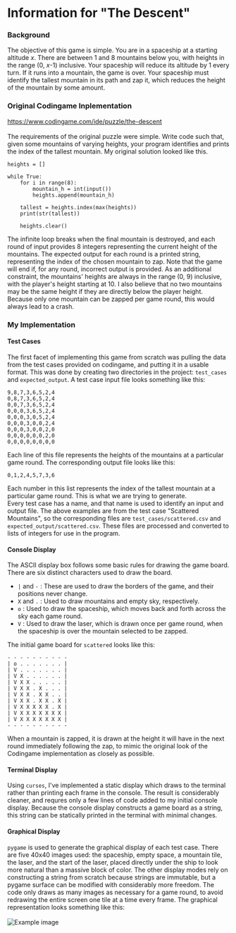 # Information for "The Descent"
 	
### Background

The objective of this game is simple. You are in a spaceship at a starting altitude *x*. 
There are between 1 and 8 mountains below you, with heights in the range (0, *x*-1) inclusive.
Your spaceship will reduce its altitude by 1 every turn.
If it runs into a mountain, the game is over.
Your spaceship must identify the tallest mountain in its path and zap it, which reduces the height of the mountain by some amount.

### Original Codingame Inplementation

https://www.codingame.com/ide/puzzle/the-descent<br><br>
The requirements of the original puzzle were simple.
Write code such that, given some mountains of varying heights, your program identifies and prints the index of the tallest mountain.
My original solution looked like this.

    heights = []

    while True:
        for i in range(8):
            mountain_h = int(input())
            heights.append(mountain_h)

        tallest = heights.index(max(heights))
        print(str(tallest))

        heights.clear()
        
The infinite loop breaks when the final mountain is destroyed, and each round of input provides 8 integers representing the current height of the mountains.
The expected output for each round is a printed string, representing the index of the chosen mountain to zap.
Note that the game will end if, for any round, incorrect output is provided.
As an additional constraint, the mountains' heights are always in the range (0, 9) inclusive, with the player's height starting at 10.
I also believe that no two mountains may be the same height if they are directly below the player height.
Because only one mountain can be zapped per game round, this would always lead to a crash.

### My Implementation

#### Test Cases

The first facet of implementing this game from scratch was pulling the data from the test cases provided on codingame, and putting it in a usable format.
This was done by creating two directories in the project: ```test_cases``` and ```expected_output```.
A test case input file looks something like this:<br>

    9,8,7,3,6,5,2,4
    0,8,7,3,6,5,2,4
    0,0,7,3,6,5,2,4
    0,0,0,3,6,5,2,4
    0,0,0,3,0,5,2,4
    0,0,0,3,0,0,2,4
    0,0,0,3,0,0,2,0
    0,0,0,0,0,0,2,0
    0,0,0,0,0,0,0,0

Each line of this file represents the heights of the mountains at a particular game round.
The corresponding output file looks like this:<br>

    0,1,2,4,5,7,3,6
    
Each number in this list represents the index of the tallest mountain at a particular game round.
This is what we are trying to generate.<br>
Every test case has a name, and that name is used to identify an input and output file.
The above examples are from the test case "Scattered Mountains", so the corresponding files are ```test_cases/scattered.csv``` and ```expected_output/scattered.csv```.
These files are processed and converted to lists of integers for use in the program.

#### Console Display

The ASCII display box follows some basic rules for drawing the game board.
There are six distinct characters used to draw the board.
* ```|``` and ```-``` : These are used to draw the borders of the game, and their positions never change.
* ```X``` and ```.``` : Used to draw mountains and empty sky, respectively.
* ```o``` : Used to draw the spaceship, which moves back and forth across the sky each game round.
* ```V``` : Used to draw the laser, which is drawn once per game round, when the spaceship is over the mountain selected to be zapped.

The initial game board for ```scattered``` looks like this:<br>

    - - - - - - - - - - 
    | o . . . . . . . |
    | V . . . . . . . |
    | V X . . . . . . |
    | V X X . . . . . |
    | V X X . X . . . |
    | V X X . X X . . |
    | V X X . X X . X |
    | V X X X X X . X |
    | V X X X X X X X |
    | V X X X X X X X |
    - - - - - - - - - -
    
When a mountain is zapped, it is drawn at the height it will have in the next round immediately following the zap, to mimic the original look of the Codingame implementation as closely as possible.

#### Terminal Display

Using ```curses```, I've implemented a static display which draws to the terminal rather than printing each frame in the console.
The result is considerably cleaner, and requres only a few lines of code added to my initial console display.
Because the console display constructs a game board as a string, this string can be statically printed in the terminal with minimal changes.

#### Graphical Display

```pygame``` is used to generate the graphical display of each test case. 
There are five 40x40 images used: the spaceship, empty space, a mountain tile, the laser, and the start of the laser, placed directly under the ship to look more natural than a massive block of color.
The other display modes rely on constructing a string from scratch because strings are immutable, but a pygame surface can be modified with considerably more freedom. 
The code only draws as many images as necessary for a game round, to avoid redrawing the entire screen one tile at a time every frame.
The graphical representation looks something like this:<br><br>
![Example image](images/test.PNG)
